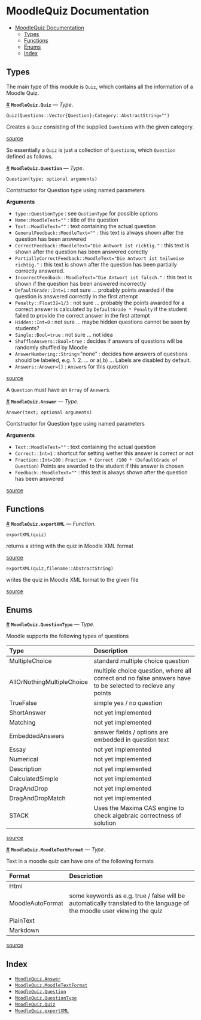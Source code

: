 
<a id='MoodleQuiz-Documentation-1'></a>

# MoodleQuiz Documentation

- [MoodleQuiz Documentation](index.md#MoodleQuiz-Documentation-1)
    - [Types](index.md#Types-1)
    - [Functions](index.md#Functions-1)
    - [Enums](index.md#Enums-1)
    - [Index](index.md#Index-1)


<a id='Types-1'></a>

## Types


The main type of this module is `Quiz`, which contains all the information of a Moodle Quiz.

<a id='MoodleQuiz.Quiz' href='#MoodleQuiz.Quiz'>#</a>
**`MoodleQuiz.Quiz`** &mdash; *Type*.



```
Quiz(Questions::Vector{Question};Category::AbstractString="")
```

Creates a `Quiz` consisting of the supplied `Question`s with the given category.


<a target='_blank' href='https://github.com/cloud-oak/MoodleQuiz/tree/296ab87e4714763a801822aff51f2219cd59a502/src/MoodleQuiz.jl#L566-L570' class='documenter-source'>source</a><br>


So essentially a `Quiz` is just a collection of `Question`s, which `Question` defined as follows.

<a id='MoodleQuiz.Question' href='#MoodleQuiz.Question'>#</a>
**`MoodleQuiz.Question`** &mdash; *Type*.



```
Question(type; optional arguments)
```

Contstructor for Question type using named parameters

**Arguments**

  * `type::QuestionType`             : see `QustionType` for possible options
  * `Name::MoodleText=""`            : title of the question
  * `Text::MoodleText=""`            : text containing the actual question
  * `GeneralFeedback::MoodleText=""` : this text is always shown after the question has been answered
  * `CorrectFeedback::MoodleText="Die Antwort ist richtig."` : this text is shown after the question has been answered corectly
  * `PartiallyCorrectFeedback::MoodleText="Die Antwort ist teilweise richtig."` : this text is shown after the question has been partially correctly answered.
  * `IncorrectFeedback::MoodleText="Die Antwort ist falsch."` : this text is shown if the question has been answered incorrectly
  * `DefaultGrade::Int=1`            : not sure ... probably points awarded if the question is answered correctly in the first attempt
  * `Penalty::Float32=1/3`           : not sure ... probably the points awarded for a correct answer is calculated by `DefaultGrade * Penalty` if the student failed to provide the correct answer in the first attempt
  * `Hidden::Int=0`                  : not sure ... maybe hidden questions cannot be seen by students?
  * `Single::Bool=true`              : not sure ... not idea
  * `ShuffleAnswers::Bool=true`      : decides if answers of questions will be randomly shuffled by Moodle
  * `AnswerNumbering::String`="none" : decides how answers of questions should be labeled, e.g. 1. 2. ... or a),b) ... Labels are disabled by default.
  * `Answers::Answer=[]`             : `Answer`s for this question


<a target='_blank' href='https://github.com/cloud-oak/MoodleQuiz/tree/296ab87e4714763a801822aff51f2219cd59a502/src/MoodleQuiz.jl#L312-L330' class='documenter-source'>source</a><br>


A `Question` must have an `Array` of `Answer`s.

<a id='MoodleQuiz.Answer' href='#MoodleQuiz.Answer'>#</a>
**`MoodleQuiz.Answer`** &mdash; *Type*.



```
Answer(text; optional arguments)
```

Contstructor for Question type using named parameters

**Arguments**

  * `Text::MoodleText=""`     : text containing the actual question
  * `Correct::Int=1`          : shortcut for setting wether this answer is correct or not
  * `Fraction::Int=100`       : `Fraction * Correct /100 * (DefaultGrade of Question)` Points are awarded to the student if this answer is chosen
  * `Feedback::MoodleText=""` : this text is always shown after the question has been answered


<a target='_blank' href='https://github.com/cloud-oak/MoodleQuiz/tree/296ab87e4714763a801822aff51f2219cd59a502/src/MoodleQuiz.jl#L335-L344' class='documenter-source'>source</a><br>


<a id='Functions-1'></a>

## Functions

<a id='MoodleQuiz.exportXML' href='#MoodleQuiz.exportXML'>#</a>
**`MoodleQuiz.exportXML`** &mdash; *Function*.



```
exportXML(quiz)
```

returns a string with the quiz in Moodle XML format


<a target='_blank' href='https://github.com/cloud-oak/MoodleQuiz/tree/296ab87e4714763a801822aff51f2219cd59a502/src/MoodleQuiz.jl#L602-L606' class='documenter-source'>source</a><br>


```
exportXML(quiz,filename::AbstractString)
```

writes the quiz in Moodle XML format to the given file


<a target='_blank' href='https://github.com/cloud-oak/MoodleQuiz/tree/296ab87e4714763a801822aff51f2219cd59a502/src/MoodleQuiz.jl#L612-L616' class='documenter-source'>source</a><br>


<a id='Enums-1'></a>

## Enums

<a id='MoodleQuiz.QuestionType' href='#MoodleQuiz.QuestionType'>#</a>
**`MoodleQuiz.QuestionType`** &mdash; *Type*.



Moodle supports the following types of questions

| Type                       | Description                                                                                                |
|:-------------------------- |:---------------------------------------------------------------------------------------------------------- |
| MultipleChoice             | standard multiple choice question                                                                          |
| AllOrNothingMultipleChoice | multiple choice question, where all correct and no false answers have to be selected to recieve any points |
| TrueFalse                  | simple yes / no question                                                                                   |
| ShortAnswer                | not yet implemented                                                                                        |
| Matching                   | not yet implemented                                                                                        |
| EmbeddedAnswers            | answer fields / options are embedded in question text                                                      |
| Essay                      | not yet implemented                                                                                        |
| Numerical                  | not yet implemented                                                                                        |
| Description                | not yet implemented                                                                                        |
| CalculatedSimple           | not yet implemented                                                                                        |
| DragAndDrop                | not yet implemented                                                                                        |
| DragAndDropMatch           | not yet implemented                                                                                        |
| STACK                      | Uses the Maxima CAS engine to check algebraic correctness of solution                                      |


<a target='_blank' href='https://github.com/cloud-oak/MoodleQuiz/tree/296ab87e4714763a801822aff51f2219cd59a502/src/MoodleQuiz.jl#L18-L36' class='documenter-source'>source</a><br>

<a id='MoodleQuiz.MoodleTextFormat' href='#MoodleQuiz.MoodleTextFormat'>#</a>
**`MoodleQuiz.MoodleTextFormat`** &mdash; *Type*.



Text in a moodle quiz can have one of the following formats

| Format           | Descriction                                                                                                             |
|:---------------- |:----------------------------------------------------------------------------------------------------------------------- |
| Html             |                                                                                                                         |
| MoodleAutoFormat | some keywords as e.g. true / false will be automatically translated to the language of the moodle user viewing the quiz |
| PlainText        |                                                                                                                         |
| Markdown         |                                                                                                                         |


<a target='_blank' href='https://github.com/cloud-oak/MoodleQuiz/tree/296ab87e4714763a801822aff51f2219cd59a502/src/MoodleQuiz.jl#L57-L66' class='documenter-source'>source</a><br>


<a id='Index-1'></a>

## Index

- [`MoodleQuiz.Answer`](index.md#MoodleQuiz.Answer)
- [`MoodleQuiz.MoodleTextFormat`](index.md#MoodleQuiz.MoodleTextFormat)
- [`MoodleQuiz.Question`](index.md#MoodleQuiz.Question)
- [`MoodleQuiz.QuestionType`](index.md#MoodleQuiz.QuestionType)
- [`MoodleQuiz.Quiz`](index.md#MoodleQuiz.Quiz)
- [`MoodleQuiz.exportXML`](index.md#MoodleQuiz.exportXML)

